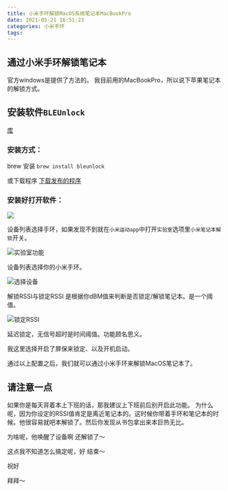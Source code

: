 ```yaml
---
title: 小米手环解锁MacOS系统笔记本MacBookPro
date: 2021-05-21 16:51:23
categories: 小米手环
tags:
---
```


## 通过小米手环解锁笔记本
官方windows是提供了方法的。
我目前用的MacBookPro，所以说下苹果笔记本的解锁方式。

## 安装软件`BLEUnlock`

[库](https://github.com/ts1/BLEUnlock)

### 安装方式：

brew 安装 `brew install bleunlock`

或下载程序 [下载发布的程序](https://github.com/ts1/BLEUnlock/releases)

### 安装好打开软件：

![](https://i.loli.net/2021/05/21/BAINRZxyTp3zV5Y.png)

设备列表选择手环，如果发现不到就在`小米运动app`中打开`实验室`选项里`小米笔记本解锁`开关。

![实验室功能](https://i.loli.net/2021/05/21/vtHLPFJ2jIfoAWR.jpg)

设备列表选择你的小米手环。

![选择设备](https://i.loli.net/2021/05/21/JjhRDlLHA4idP3O.png)

解锁RSSI与锁定RSSI 是根据你dBM值来判断是否锁定/解锁笔记本。是一个阈值。

![锁定RSSI](https://i.loli.net/2021/05/21/wJcOye9SYs7QLXM.png)

延迟锁定，无信号超时是时间阈值。功能顾名思义。

我这里选择开启了屏保来锁定、以及开机启动。

通过以上配置之后，我们就可以通过小米手环来解锁MacOS笔记本了。

## 请注意一点
如果你是每天背着本上下班的话，那我建议上下班前后别开启此功能。
为什么呢，因为你设定的RSSI值肯定是离近笔记本的。这时候你带着手环和笔记本的时候。他很容易就吧本解锁了。然后你发现从书包拿出来本巨热无比。

为啥呢，他唤醒了设备啊 还解锁了～

这点我不知道怎么搞定呢，好 结束～

祝好

拜拜～